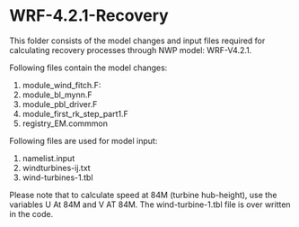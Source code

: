 # WRF-4.2.1-Recovery
This folder consists of the model changes and input files required for calculating recovery processes through NWP model: WRF-V4.2.1.


Following files contain the model changes:
1) module_wind_fitch.F: 
2) module_bl_mynn.F
3) module_pbl_driver.F
4) module_first_rk_step_part1.F
5) registry_EM.commmon

Following files are used for model input:
1) namelist.input
2) windturbines-ij.txt
3) wind-turbines-1.tbl

Please note that to calculate speed at 84M (turbine hub-height), use the variables U At 84M and V AT 84M. The wind-turbine-1.tbl file is over written in the code.



